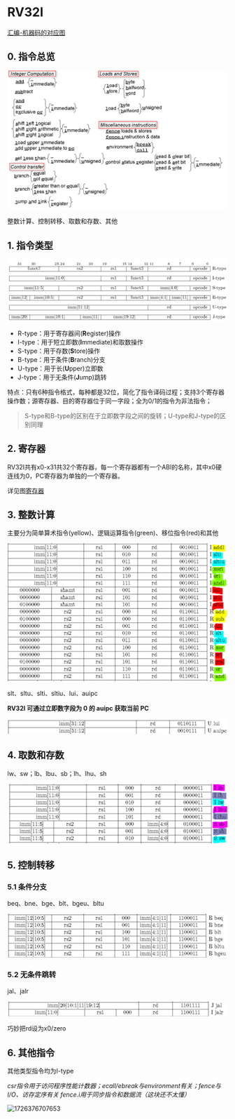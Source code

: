 # RV32I

[汇编-机器码的对应图](image/02_RV32I/RV32I-all.png)

## 0. 指令总览

![1726295964004](image/02_RV32I/RV32I.png)

整数计算、控制转移、取数和存数、其他

## 1. 指令类型

![1726296627704](image/02_RV32I/RV32I-type.png)

* R-type：用于寄存器间(**R**egister)操作
* I-type：用于短立即数(**I**mmediate)和取数操作
* S-type：用于存数(**S**tore)操作
* B-type：用于条件(**B**ranch)分支
* U-type：用于长(**U**pper)立即数
* J-type：用于无条件(**J**ump)跳转

特点：只有6种指令格式，每种都是32位，简化了指令译码过程；支持3个寄存器操作数；源寄存器、目的寄存器位于同一字段；全为0/1的指令为非法指令；

> S-type和B-type的区别在于立即数字段之间的旋转；U-type和J-type的区别同理

## 2. 寄存器

RV32I共有x0-x31共32个寄存器，每一个寄存器都有一个ABI的名称，其中x0硬连线为0，PC寄存器为单独的一个寄存器。

详见图[寄存器](image/02_RV32I/RV32I-Register.png)

## 3. 整数计算

主要分为简单算术指令(yellow)、逻辑运算指令(green)、移位指令(red)和其他

![1726364541766](image/02_RV32I/integercomputing.png)

slt、sltu、slti、sltiu、lui、auipc

**RV32I 可通过立即数字段为 0 的 auipc 获取当前 PC**

![1726365734935](image/02_RV32I/upper.png)

## 4. 取数和存数

lw、sw；lb、lbu、sb；lh、lhu、sh

![1726365268204](image/02_RV32I/loadandstore.png)

## 5. 控制转移

### 5.1 条件分支

beq、bne、bge、blt、bgeu、bltu

![1726366040145](image/02_RV32I/branch.png)

### 5.2 无条件跳转

jal、jalr

![1726366381704](image/02_RV32I/jump.png)

巧妙把rd设为x0/zero

## 6. 其他指令

其他类型指令均为I-type

*csr指令用于访问程序性能计数器；ecall/ebreak与environment有关；fence与I/O、访存定序有关 fence.i用于同步指令和数据流（这块还不太懂）*

![1726376707653](image/02_RV32I/1726376707653.png)
